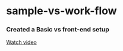 ﻿# sample-vs-work-flow
 ### Created a Basic vs front-end setup 
 [Watch video](https://www.youtube.com/watch?v=aydFCQiUW44)
